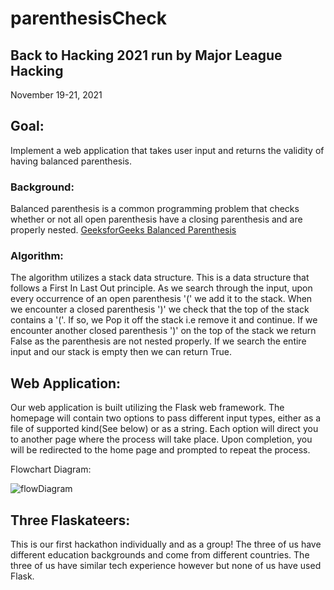# parenthesisCheck

## Back to Hacking 2021 run by Major League Hacking
November 19-21, 2021

## Goal:
Implement a web application that takes user input and returns the validity of having balanced parenthesis.

### Background:
Balanced parenthesis is a common programming problem that checks whether or not all open parenthesis have a closing parenthesis and are properly nested.
[GeeksforGeeks Balanced Parenthesis](https://www.geeksforgeeks.org/check-for-balanced-parentheses-in-an-expression/)

### Algorithm:
The algorithm utilizes a stack data structure. This is a data structure that follows a First In Last Out principle. As we search through the input, upon every occurrence of an open parenthesis '(' we add it to the stack. When we encounter a closed parenthesis ')' we check that the top of the stack contains a '('. If so, we Pop it off the stack i.e remove it and continue. If we encounter another closed parenthesis ')' on the top of the stack we return False as the parenthesis are not nested properly. If we search the entire input and our stack is empty then we can return True.

## Web Application:
Our web application is built utilizing the Flask web framework. The homepage will contain two options to pass different input types, either as a file of supported kind(See below) or as a string. Each option will direct you to another page where the process will take place. Upon completion, you will be redirected to the home page and prompted to repeat the process.

Flowchart Diagram:

![flowDiagram](https://user-images.githubusercontent.com/69116925/142677966-73f80633-da5e-411a-8007-4d5a59e0a1c1.png)


## Three Flaskateers:
This is our first hackathon individually and as a group!  The three of us have different education backgrounds and come from different countries. The three of us have similar tech experience however but none of us have used Flask. 

